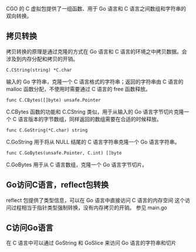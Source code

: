CGO 的 C 虚拟包提供了一组函数、用于 Go 语言和 C 语言之间数组和字符串的双向转换。

## 拷贝转换
拷贝转换的原理是通过克隆的方式在 Go 语言和 C 语言的环境之中拷贝数据。会涉及到内存分配和拷贝的开销。

```cgo
C.CString(string) *C.char
```
输入的 Go 字符串，克隆一个 C 语言格式的字符串；返回的字符串由 C 语言的 malloc 函数分配，不使用时需要通过 C 语言的 free 函数释放。

```cgo
func C.CBytes([]byte) unsafe.Pointer
```
C.CBytes 函数的功能和 C.CString 类似，用于从输入的 Go 语言字节切片克隆一个 C 语言版本的字节数组，同样返回的数组需要在合适的时候释放。

```cgo
func C.GoString(*C.char) string
```
C.GoString 用于将从 NULL 结尾的 C 语言字符串克隆一个 Go 语言字符串。

```cgo
func C.GoBytes(unsafe.Pointer, C.int) []byte
```
C.GoBytes 用于从 C 语言数组，克隆一个 Go 语言字节切片。

## Go访问C语言，reflect包转换
reflect 包提供了类型信息，可以在 Go 语言中直接访问 C 语言的内存空间
这个访问过程相当于指针类型强制转换，没有内存拷贝的开销。
参见 main.go

## C访问Go语言
在 C 语言中可以通过 GoString 和 GoSlice 来访问 Go 语言的字符串和切片

